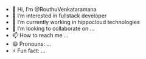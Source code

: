 - 👋 Hi, I’m @RouthuVenkataramana
- 👀 I’m interested in fullstack developer
- 🌱 I’m currently working in hippocloud technologies
- 💞️ I’m looking to collaborate on ...
- 📫 How to reach me ...
- 😄 Pronouns: ...
- ⚡ Fun fact: ...

<!---
RouthuVenkataramana/RouthuVenkataramana is a ✨ special ✨ repository because its `README.md` (this file) appears on your GitHub profile.
You can click the Preview link to take a look at your changes.
--->
